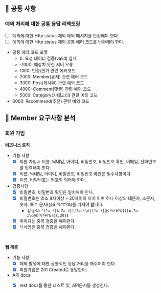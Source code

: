 
## 📌 공통 사항
### 예외 처리에 대한 공통 응답 리팩토링
- [ ] 예외에 대한 Http status 제외 예외 메시지를 반환해야 한다.
- [ ] 예외에 대한 Http status 제외 공통 에러 코드를 반환해야 한다.
- 공통 에러 코드 포멧
  - 0: 요청 데이터 검증(valid) 실패
  - -1000: 예상치 못한 서버 오류 
  - 1000: 인증/인가 관련 에러코드
  - 2000: Member(유저) 관련 에러 코드
  - 3000: Post(게시글) 관련 예외 코드
  - 4000: Comment(댓글) 관련 예외 코드
  - 5000: Category(카테고리) 관련 예외 코드
- 6000: Recommend(추천) 관련 예외 코드

## 📌 Member 요구사항 분석

### 회원 가입

**비즈니스 로직**
- 기능 사항
  - [x] 회원 가입시 이름, 닉네임, 아이디, 비밀번호, 비밀번호 확인, 이메일, 전화번호를 입력해야 한다.
  - [x] 이름, 닉네임, 아이디, 비밀번호, 비밀번호 확인은 필수사항이다.
  - [x] 이름, 비밀번호는 암호화 되어야 한다.

- 검증사항
  - [x] 비밀번호, 비밀번호 확인은 일치해야 한다.
  - [x] 비밀번호는 최소 8자이상 ~ 20자이하 까지 이며 하나 이상의 대문자, 소문자, 숫자, 특수 문자(@$!%*#?&)를 가져야 합니다.
    - 정규식: `^(?=.*[A-Za-z])(?=.*\d)(?=.*[@$!%*#?&])[A-Za-z\d@$!%*#?&]{8,20}$`
  - [x] 아이디는 중복 검증을 해야한다.
  - [x] 닉네임은 중복 검증을 해야한다.

<br>

**웹 계층**
- 기능 사항
  - [x] 예외 발생에 대한 공통적인 응답 처리를 해주어야 한다.
  - [x] 회원가입은 201 Created로 응답한다.
- API docs
  - [x] rest docs를 통한 테스트 및, API문서를 생성한다.


